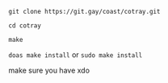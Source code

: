 `git clone https://git.gay/coast/cotray.git`

`cd cotray`

`make`

`doas make install` or `sudo make install`

make sure you have xdo